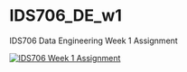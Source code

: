 # IDS706_DE_w1
IDS706 Data Engineering Week 1 Assignment


[![IDS706 Week 1 Assignment](https://github.com/shellyycao/IDS706_DE_w1/actions/workflows/main.yml/badge.svg)](https://github.com/shellyycao/IDS706_DE_w1/actions/workflows/main.yml)

